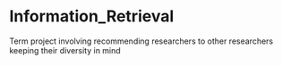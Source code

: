# Information_Retrieval
Term project involving recommending researchers to other researchers keeping their diversity in mind
